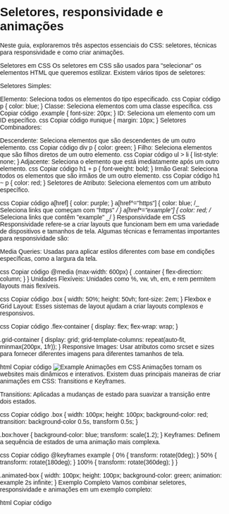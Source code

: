 # Seletores, responsividade e animações

Neste guia, exploraremos três aspectos essenciais do CSS: seletores, técnicas para responsividade e como criar animações.

Seletores em CSS
Os seletores em CSS são usados para "selecionar" os elementos HTML que queremos estilizar. Existem vários tipos de seletores:

Seletores Simples:

Elemento: Seleciona todos os elementos do tipo especificado.
css
Copiar código
p {
color: blue;
}
Classe: Seleciona elementos com uma classe específica.
css
Copiar código
.example {
font-size: 20px;
}
ID: Seleciona um elemento com um ID específico.
css
Copiar código
#unique {
margin: 10px;
}
Seletores Combinadores:

Descendente: Seleciona elementos que são descendentes de um outro elemento.
css
Copiar código
div p {
color: green;
}
Filho: Seleciona elementos que são filhos diretos de um outro elemento.
css
Copiar código
ul > li {
list-style: none;
}
Adjacente: Seleciona o elemento que está imediatamente após um outro elemento.
css
Copiar código
h1 + p {
font-weight: bold;
}
Irmão Geral: Seleciona todos os elementos que são irmãos de um outro elemento.
css
Copiar código
h1 ~ p {
color: red;
}
Seletores de Atributo: Seleciona elementos com um atributo específico.

css
Copiar código
a[href] {
color: purple;
}
a[href^="https"] {
color: blue; /_ Seleciona links que começam com "https" _/
}
a[href*="example"] {
color: red; /_ Seleciona links que contêm "example" _/
}
Responsividade em CSS
Responsividade refere-se a criar layouts que funcionam bem em uma variedade de dispositivos e tamanhos de tela. Algumas técnicas e ferramentas importantes para responsividade são:

Media Queries: Usadas para aplicar estilos diferentes com base em condições específicas, como a largura da tela.

css
Copiar código
@media (max-width: 600px) {
.container {
flex-direction: column;
}
}
Unidades Flexíveis: Unidades como %, vw, vh, em, e rem permitem layouts mais flexíveis.

css
Copiar código
.box {
width: 50%;
height: 50vh;
font-size: 2em;
}
Flexbox e Grid Layout: Esses sistemas de layout ajudam a criar layouts complexos e responsivos.

css
Copiar código
.flex-container {
display: flex;
flex-wrap: wrap;
}

.grid-container {
display: grid;
grid-template-columns: repeat(auto-fit, minmax(200px, 1fr));
}
Responsive Images: Usar atributos como srcset e sizes para fornecer diferentes imagens para diferentes tamanhos de tela.

html
Copiar código
<img src="small.jpg" srcset="large.jpg 1024w, medium.jpg 640w, small.jpg 320w" alt="Example">
Animações em CSS
Animações tornam os websites mais dinâmicos e interativos. Existem duas principais maneiras de criar animações em CSS: Transitions e Keyframes.

Transitions: Aplicadas a mudanças de estado para suavizar a transição entre dois estados.

css
Copiar código
.box {
width: 100px;
height: 100px;
background-color: red;
transition: background-color 0.5s, transform 0.5s;
}

.box:hover {
background-color: blue;
transform: scale(1.2);
}
Keyframes: Definem a sequência de estados de uma animação mais complexa.

css
Copiar código
@keyframes example {
0% {
transform: rotate(0deg);
}
50% {
transform: rotate(180deg);
}
100% {
transform: rotate(360deg);
}
}

.animated-box {
width: 100px;
height: 100px;
background-color: green;
animation: example 2s infinite;
}
Exemplo Completo
Vamos combinar seletores, responsividade e animações em um exemplo completo:

html
Copiar código

<!DOCTYPE html>
<html lang="pt-BR">
<head>
    <meta charset="UTF-8">
    <title>Exemplo Completo de CSS</title>
    <style>
        body {
            font-family: Arial, sans-serif;
            margin: 0;
            padding: 0;
            box-sizing: border-box;
        }

        .container {
            display: flex;
            flex-wrap: wrap;
            justify-content: space-around;
            padding: 20px;
        }

        .box {
            width: 30%;
            margin: 10px;
            padding: 20px;
            background-color: lightcoral;
            color: white;
            text-align: center;
            transition: background-color 0.5s, transform 0.5s;
        }

        .box:hover {
            background-color: lightblue;
            transform: scale(1.1);
        }

        @media (max-width: 800px) {
            .box {
                width: 45%;
            }
        }

        @media (max-width: 600px) {
            .box {
                width: 100%;
            }
        }

        @keyframes bounce {
            0%, 100% {
                transform: translateY(0);
            }
            50% {
                transform: translateY(-20px);
            }
        }

        .animated-box {
            animation: bounce 1s infinite;
        }
    </style>

</head>
<body>
    <h1>Exemplo Completo de CSS</h1>
    <div class="container">
        <div class="box">Caixa 1</div>
        <div class="box">Caixa 2</div>
        <div class="box animated-box">Caixa 3 (Animada)</div>
    </div>
</body>
</html>
Explicação do Exemplo
Seletores: Usamos seletores de classe (.box, .container, .animated-box) para aplicar estilos aos elementos.
Responsividade: Usamos media queries para ajustar a largura das caixas (.box) para diferentes tamanhos de tela.
Transições: Usamos a propriedade transition para suavizar a mudança de cor e escala das caixas ao passar o mouse (:hover).
Animações: Criamos uma animação de "bounce" usando @keyframes e aplicamos à terceira caixa (.animated-box).
Conclusão
Compreender e aplicar seletores, técnicas de responsividade e animações em CSS permite criar páginas web mais interativas, acessíveis e adaptáveis a diferentes dispositivos. Estas habilidades são fundamentais para qualquer desenvolvedor web moderno.
